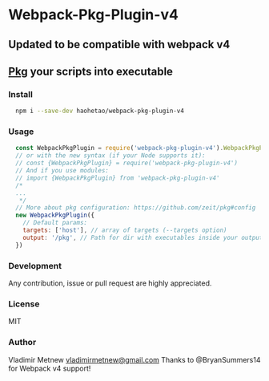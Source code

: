 # Webpack-Pkg-Plugin-v4

## Updated to be compatible with webpack v4

## [Pkg](https://github.com/zeit/pkg) your scripts into executable

### Install
```bash
  npm i --save-dev haohetao/webpack-pkg-plugin-v4
```

### Usage

```js
  const WebpackPkgPlugin = require('webpack-pkg-plugin-v4').WebpackPkgPlugin
  // or with the new syntax (if your Node supports it):
  // const {WebpackPkgPlugin} = require('webpack-pkg-plugin-v4')
  // And if you use modules:
  // import {WebpackPkgPlugin} from 'webpack-pkg-plugin-v4'
  /*
  ...
   */
  // More about pkg configuration: https://github.com/zeit/pkg#config
  new WebpackPkgPlugin({
    // Default params:
    targets: ['host'], // array of targets (--targets option)
    output: '/pkg', // Path for dir with executables inside your output folder (--out-path)
  })
```

### Development
Any contribution, issue or pull request are highly appreciated.

### License
MIT

### Author
Vladimir Metnew <vladimirmetnew@gmail.com>
Thanks to @BryanSummers14 for Webpack v4 support!
